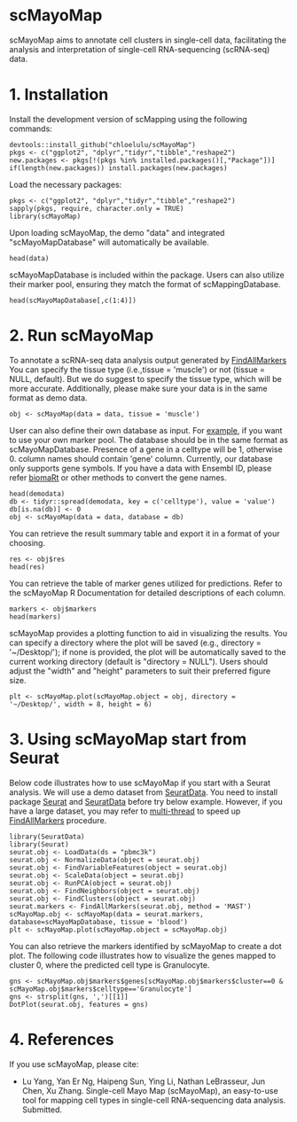 <!-- README.md is generated from README.Rmd. Please edit that file -->

# scMayoMap

<!-- badges: start -->
<!-- badges: end -->

scMayoMap aims to annotate cell clusters in single-cell data, facilitating the analysis and interpretation of single-cell RNA-sequencing (scRNA-seq) data.

# 1. Installation
Install the development version of scMapping using the following commands:

``` {r, message=FALSE, warnings = F, results=FALSE}
devtools::install_github("chloelulu/scMayoMap")
pkgs <- c("ggplot2", "dplyr","tidyr","tibble","reshape2")
new.packages <- pkgs[!(pkgs %in% installed.packages()[,"Package"])]
if(length(new.packages)) install.packages(new.packages)
```

Load the necessary packages:
```{r, message=FALSE, warning=FALSE}
pkgs <- c("ggplot2", "dplyr","tidyr","tibble","reshape2")
sapply(pkgs, require, character.only = TRUE)
library(scMayoMap)
```

Upon loading scMayoMap, the demo "data" and integrated "scMayoMapDatabase" will automatically be available.

``` {r, message=FALSE, warning=FALSE}
head(data)
```

scMayoMapDatabase is included within the package. Users can also utilize their marker pool, ensuring they match the format of scMappingDatabase.

``` {r, message=FALSE, warning=FALSE}
head(scMayoMapDatabase[,c(1:4)])
```


# 2. Run scMayoMap

To annotate a scRNA-seq data analysis output generated by [FindAllMarkers](https://satijalab.org/seurat/reference/findallmarkers)
You can specify the tissue type (i.e.,tissue = 'muscle') or not (tissue = NULL, default). But we do suggest to specify the tissue type, which will be more accurate. Additionally, please make sure your data is in the same format as demo data. 

```{r, message=FALSE, warning=FALSE}
obj <- scMayoMap(data = data, tissue = 'muscle')
```

User can also define their own database as input. For [example](https://github.com/chloelulu/scMayoMap/blob/main/data/demodata.rda), if you want to use your own marker pool. The database should be in the same format as scMayoMapDatabase. Presence of a gene in a celltype will be 1, otherwise 0. column names should contain 'gene' column. Currently, our database only supports gene symbols. If you have a data with Ensembl ID, please refer [biomaRt](https://bioconductor.org/packages/release/bioc/html/biomaRt.html) or other methods to convert the gene names. 
```{r, message=FALSE, warning=FALSE}
head(demodata)
db <- tidyr::spread(demodata, key = c('celltype'), value = 'value')
db[is.na(db)] <- 0
obj <- scMayoMap(data = data, database = db)
```


You can retrieve the result summary table and export it in a format of your choosing.
```{r, message=FALSE, warning=FALSE}
res <- obj$res
head(res)
```

You can retrieve the table of marker genes utilized for predictions. Refer to the scMayoMap R Documentation for detailed descriptions of each column.
```{r, message=FALSE, warning=FALSE}
markers <- obj$markers
head(markers)
```

scMayoMap provides a plotting function to aid in visualizing the results. You can specify a directory where the plot will be saved (e.g., directory = '~/Desktop/'); if none is provided, the plot will be automatically saved to the current working directory (default is "directory = NULL"). Users should adjust the "width" and "height" parameters to suit their preferred figure size.
```{r, fig.retina = 4, fig.width= 7, fig.height=5, results=FALSE, message=FALSE, warning=FALSE}
plt <- scMayoMap.plot(scMayoMap.object = obj, directory = '~/Desktop/', width = 8, height = 6)
```

# 3. Using scMayoMap start from Seurat 

Below code illustrates how to use scMayoMap if you start with a Seurat analysis. We will use a demo dataset from [SeuratData](https://github.com/satijalab/seurat-data). You need to install package [Seurat](https://satijalab.org/seurat/articles/install.html) and [SeuratData](https://github.com/satijalab/seurat-data) before try below example. However, if you have a large dataset, you may refer to [multi-thread](https://github.com/satijalab/seurat/issues/1865) to speed up [FindAllMarkers](https://satijalab.org/seurat/reference/findallmarkers) procedure.
```{r,fig.retina = 4, fig.width= 7, fig.height=5, results=FALSE, message=FALSE, warning=FALSE}
library(SeuratData)
library(Seurat)
seurat.obj <- LoadData(ds = "pbmc3k") 
seurat.obj <- NormalizeData(object = seurat.obj)
seurat.obj <- FindVariableFeatures(object = seurat.obj)
seurat.obj <- ScaleData(object = seurat.obj)
seurat.obj <- RunPCA(object = seurat.obj)
seurat.obj <- FindNeighbors(object = seurat.obj)
seurat.obj <- FindClusters(object = seurat.obj)
seurat.markers <- FindAllMarkers(seurat.obj, method = 'MAST')
scMayoMap.obj <- scMayoMap(data = seurat.markers, database=scMayoMapDatabase, tissue = 'blood')
plt <- scMayoMap.plot(scMayoMap.object = scMayoMap.obj)
```

You can also retrieve the markers identified by scMayoMap to create a dot plot. The following code illustrates how to visualize the genes mapped to cluster 0, where the predicted cell type is Granulocyte.
```{r,fig.retina = 4, fig.width= 8, fig.height=5, results=FALSE, message=FALSE, warning=FALSE}
gns <- scMayoMap.obj$markers$genes[scMayoMap.obj$markers$cluster==0 & scMayoMap.obj$markers$celltype=='Granulocyte']
gns <- strsplit(gns, ',')[[1]]
DotPlot(seurat.obj, features = gns)
```

# 4. References
If you use scMayoMap, please cite: 
  - Lu Yang, Yan Er Ng, Haipeng Sun, Ying Li, Nathan LeBrasseur, Jun Chen, Xu Zhang. Single-cell Mayo Map (scMayoMap), an easy-to-use tool for mapping cell types in single-cell RNA-sequencing data analysis. Submitted.

